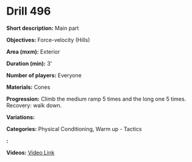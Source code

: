 # Drill 496

**Short description:**
Main part

**Objectives:**
Force-velocity (Hills)

**Area (mxm):**
Exterior

**Duration (min):**
3'

**Number of players:**
Everyone

**Materials:**
Cones

**Progression:**
Climb the medium ramp 5 times and the long one 5 times. Recovery: walk down.

**Variations:**


**Categories:**
Physical Conditioning, Warm up - Tactics

**:**


**Videos:**
[Video Link](https://www.youtube.com/embed/LKQMTvSqikg)

